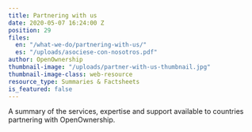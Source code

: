 ```yaml
---
title: Partnering with us
date: 2020-05-07 16:24:00 Z
position: 29
files:
  en: "/what-we-do/partnering-with-us/"
  es: "/uploads/asociese-con-nosotros.pdf"
author: OpenOwnership
thumbnail-image: "/uploads/partner-with-us-thumbnail.jpg"
thumbnail-image-class: web-resource
resource_type: Summaries & Factsheets
is_featured: false
---
```


A summary of the services, expertise and support available to countries partnering with OpenOwnership.

